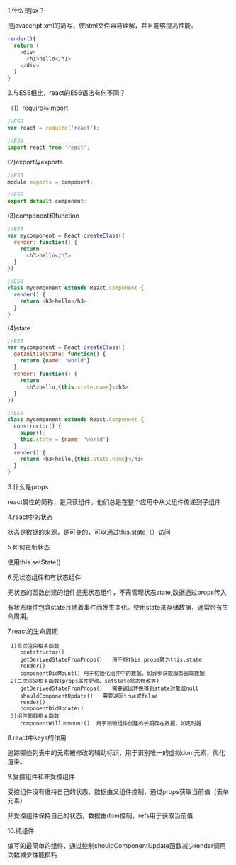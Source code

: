 1.什么是jsx？

是javascript xml的简写，使html文件容易理解，并且能够提高性能。

```js
render(){
  return (
    <div>
      <h1>hello</h1>
    </div>
  )
}
```

2.与ES5相比，react的ES6语法有何不同？

（1）require与import

```js
//ES5
var react = require('react');

//ES6
import react from 'react';
```
  
  (2)export与exports
  
```js
//ES5
module.exports = component;

//ES6
export default component;
```

  (3)component和function

```js
//ES5
var mycomponent = React.createClass({
  render: function() {
    return 
      <h3>hello</h3>
  }
})

//ES6
class mycomponent extends React.Component {
  render() {
    return <h3>hello</h3>
  }
}
```

  (4)state
  
```js
//ES5
var mycomponent = React.createClass({
  getInitialState: function() {
    return {name: 'world'}
  }
  render: function() {
    return 
      <h3>hello,{this.state.name}</h3>
  }
})

//ES6
class mycomponent extends React.Component {
  constructor() {
    super();
    this.state = {name: 'world'}
  }
  render() {
    return <h3>hello,{this.state.name}</h3>
  }
}
```

3.什么是props

react属性的简称，是只读组件。他们总是在整个应用中从父组件传递到子组件

4.react中的状态

状态是数据的来源，是可变的，可以通过this.state（）访问

5.如何更新状态

使用this.setState()

6.无状态组件和有状态组件

无状态的函数创建的组件是无状态组件，不需管理状态state,数据通过props传入

有状态组件包含state且随着事件而发生变化。使用state来存储数据，通常带有生命周期。

7.react的生命周期
```
 1)首次渲染相关函数
	contstructor()
	getDerivedStateFromProps()   用于将this.props转为this.state	
	render()
	componentDidMount()	用于初始化组件中的数据，如异步获取服务器端数据
 2)二次渲染相关函数(props属性更改、setState状态修改等)
	getDerivedStateFromProps()   需要返回转换得到state对象或null
	shouldComponentUpdate()   需要返回true或false
	render()
	componentDidUpdate()
 3)组件卸载相关函数
	componentWillUnmount()  用于销毁组件创建的长期存在数据，如定时器
```

8.react中keys的作用

追踪哪些列表中的元素被修改的辅助标识，用于识别唯一的虚拟dom元素，优化渲染。

9.受控组件和非受控组件

受控组件没有维持自己的状态，数据由父组件控制，通过props获取当前值（表单元素）

非受控组件保持自己的状态，数据由dom控制，refs用于获取当前值

10.纯组件

编写的最简单的组件，通过控制shouldComponentUpdate函数减少render调用次数减少性能损耗





